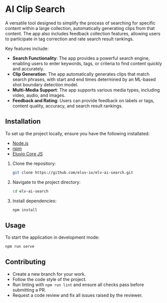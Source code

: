 # AI Clip Search

A versatile tool designed to simplify the process of searching for specific content within a large collection, automatically generating clips from that content. The app also includes feedback collection features, allowing users to participate in tag correction and rate search result rankings.

Key features include:

- **Search Functionality**: The app provides a powerful search engine, enabling users to enter keywords, tags, or criteria to find content quickly and accurately.
- **Clip Generation**: The app automatically generates clips that match search phrases, with start and end times determined by an ML-based shot boundary detection model.
- **Multi-Media Support**: The app supports various media types, including video, audio, and images.
- **Feedback and Rating**: Users can provide feedback on labels or tags, content quality, accuracy, and search result rankings.

## Installation

To set up the project locally, ensure you have the following installated:
- [Node.js](https://nodejs.org/)
- [npm](https://www.npmjs.com/)
- [Eluvio Core JS](elv-core-js)

1. Clone the repository:
    ```bash
    git clone https://github.com/eluv-io/elv-ai-search.git
    ```
2. Navigate to the project directory:
    ```bash
    cd elv-ai-search
    ```
3. Install dependencies:
    ```bash
    npm install
    ```

## Usage
To start the application in development mode:

```bash
npm run serve
```

## Contributing

- Create a new branch for your work.
- Follow the code style of the project.
- Run linting with `npm run lint` and ensure all checks pass before submitting a PR.
- Request a code review and fix all issues raised by the reviewer.

